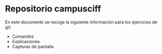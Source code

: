 Repositorio campusciff
===================

En este documento se recoge la siguiente información para los ejercicios de git:

- Comandos
- Explicaciones
- Capturas de pantalla